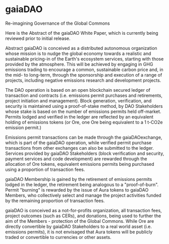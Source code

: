 # gaiaDAO
Re-imagining Governance of the Global Commons

Here is the Abstract of the gaiaDAO White Paper, which is currently being reviewed prior to initial release.

Abstract
gaiaDAO is conceived as a distributed autonomous organization whose mission is to nudge the global economy towards a realistic and sustainable pricing-in of the Earth's ecosystem services, starting with those provided by the atmosphere. This will be achieved by engaging in GHG emissions trading to encourage a common, sustainable carbon price and, in the mid- to long-term, through the sponsorship and execution of a range of projects, including negative emissions research and development projects.

The DAO operation is based on an open blockchain secured ledger of transaction and contracts (i.e. emissions permit purchases and retirements, project initiation and management). Block generation, verification, and security is maintained using a proof-of-stake method, by DAO Stakeholders whose stake is based on the number of emissions permits held off-market. Permits lodged and verified in the ledger are reflected by an equivalent holding of emissions tokens (or Ore, one Ore being equivalent to a 1 t-CO2e emission permit.)

Emissions permit transactions can be made through the gaiaDAOexchange, which is part of the gaiaDAO operation, while verified permit purchase transactions from other exchanges can also be submitted to the ledger. Services provided by gaiaDAO Stakeholders (block verification and security, payment services and code development) are rewarded through the allocation of Ore tokens, equivalent emissions permits being purchased using a proportion of transaction fees.

gaiaDAO Membership is gained by the retirement of emissions permits lodged in the ledger, the retirement being analogous to a "proof-of-burn". Permit "burning" is rewarded by the issue of Aura tokens to gaiaDAO Members, who collectively select and manage the project activities funded by the remaining proportion of transaction fees.

gaiaDAO is conceived as a not-for-profits organization, all transaction fees, project outcomes (such as CERs), and donations, being used to further the aim of the Members - protection of the Global Commons. While Ore are directly convertible by gaiaDAO Stakeholders to a real world asset (i.e. emissions permits), it is not envisaged that Aura tokens will be publicly traded or convertible to currencies or other assets.
